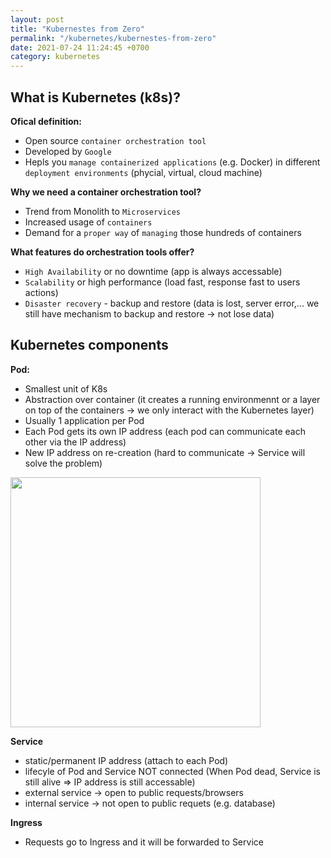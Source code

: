 ```yaml
---
layout: post
title: "Kubernestes from Zero"
permalink: "/kubernetes/kubernestes-from-zero"
date: 2021-07-24 11:24:45 +0700
category: kubernetes
---
```

## What is Kubernetes (k8s)?

**Ofical definition:**
* Open source `container orchestration tool`
* Developed by `Google`
* Hepls you `manage containerized applications` (e.g. Docker) in different `deployment environments` (phycial, virtual, cloud machine)

**Why we need a container orchestration tool?**
* Trend from Monolith to `Microservices`
* Increased usage of `containers`
* Demand for a `proper way` of `managing` those hundreds of containers

**What features do orchestration tools offer?**
* `High Availability` or no downtime (app is always accessable)
* `Scalability` or high performance (load fast, response fast to users actions)
* `Disaster recovery` - backup and restore (data is lost, server error,... we still have mechanism to backup and restore -> not lose data)

## Kubernetes components

**Pod:**
* Smallest unit of K8s
* Abstraction over container (it creates a running environmennt or a layer on top of the containers -> we only interact with the Kubernetes layer)
* Usually 1 application per Pod
* Each Pod gets its own IP address (each pod can communicate each other via the IP address)
* New IP address on re-creation (hard to communicate -> Service will solve the problem)

<img width="400" src="https://user-images.githubusercontent.com/87863039/127009930-2926f6c8-66fe-4e12-be39-3dcd9e84720e.png">

**Service**
* static/permanent IP address (attach to each Pod)
* lifecyle of Pod and Service NOT connected (When Pod dead, Service is still alive => IP address is still accessable)
* external service -> open to public requests/browsers
* internal service -> not open to public requets (e.g. database)

**Ingress**
* Requests go to Ingress and it will be forwarded to Service
